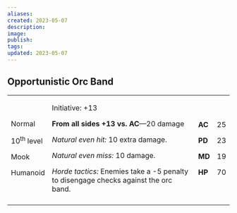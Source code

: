 ```yaml
---
aliases: 
created: 2023-05-07
description: 
image: 
publish: 
tags: 
updated: 2023-05-07
---
```


## Opportunistic Orc Band

<table>
<colgroup>
<col style="width: 16%" />
<col style="width: 72%" />
<col style="width: 5%" />
<col style="width: 5%" />
</colgroup>
<tbody>
<tr class="odd">
<td><p>Normal</p>
<p>10<sup>th</sup> level</p>
<p>Mook</p>
<p>Humanoid</p></td>
<td><p>Initiative: +13</p>
<p><strong>From all sides +13 vs. AC</strong>—20 damage</p>
<p><em>Natural even hit:</em> 10 extra damage.</p>
<p><em>Natural even miss:</em> 10 damage.</p>
<p><em>Horde tactics:</em> Enemies take a -5 penalty to disengage checks
against the orc band.</p></td>
<td><p><strong>AC</strong></p>
<p><strong>PD</strong></p>
<p><strong>MD</strong></p>
<p><strong>HP</strong></p></td>
<td><p>25</p>
<p>23</p>
<p>19</p>
<p>70</p></td>
</tr>
<tr class="even">
<td></td>
<td></td>
<td></td>
<td></td>
</tr>
</tbody>
</table>

